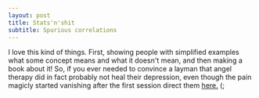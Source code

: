 ```yaml
---
layout: post
title: Stats'n'shit
subtitle: Spurious correlations
---
```


I love this kind of things. First, showing people with simplified examples what some concept means and what it doesn't mean, and then making a book about it! So, if you ever needed to convince a layman that angel therapy did in fact probably not heal their depression, even though the pain magicly started vanishing after the first session direct them <a href="http://tylervigen.com/spurious-correlations" target="_blank">here.</a> (;
